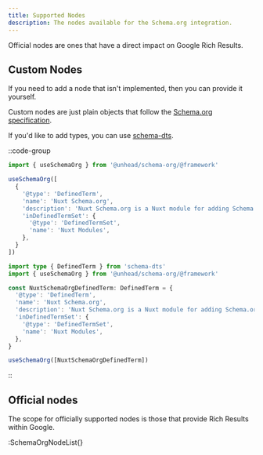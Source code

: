 ```yaml
---
title: Supported Nodes
description: The nodes available for the Schema.org integration.
---
```


Official nodes are ones that have a direct impact on Google Rich Results.

## Custom Nodes

If you need to add a node that isn't implemented, then you can provide it yourself.

Custom nodes are just plain objects that follow the [Schema.org specification](https://schema.org/docs/full.html).

If you'd like to add types, you can use [schema-dts](https://github.com/google/schema-dts).

::code-group

```ts [Untyped]
import { useSchemaOrg } from '@unhead/schema-org/@framework'

useSchemaOrg([
  {
    '@type': 'DefinedTerm',
    'name': 'Nuxt Schema.org',
    'description': 'Nuxt Schema.org is a Nuxt module for adding Schema.org to your Nuxt app.',
    'inDefinedTermSet': {
      '@type': 'DefinedTermSet',
      'name': 'Nuxt Modules',
    },
  }
])
```

```ts [schema-dts]
import type { DefinedTerm } from 'schema-dts'
import { useSchemaOrg } from '@unhead/schema-org/@framework'

const NuxtSchemaOrgDefinedTerm: DefinedTerm = {
  '@type': 'DefinedTerm',
  'name': 'Nuxt Schema.org',
  'description': 'Nuxt Schema.org is a Nuxt module for adding Schema.org to your Nuxt app.',
  'inDefinedTermSet': {
    '@type': 'DefinedTermSet',
    'name': 'Nuxt Modules',
  },
}

useSchemaOrg([NuxtSchemaOrgDefinedTerm])
```

::

## Official nodes

The scope for officially supported nodes is those that provide Rich Results within Google.

:SchemaOrgNodeList{}
